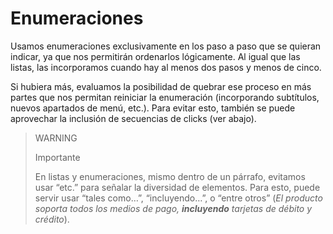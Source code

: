 # Enumeraciones

Usamos enumeraciones exclusivamente en los paso a paso que se quieran indicar, ya que nos permitirán ordenarlos lógicamente. Al igual que las listas, las incorporamos cuando hay al menos dos pasos y menos de cinco. 

Si hubiera más, evaluamos la posibilidad de quebrar ese proceso en más partes que nos permitan reiniciar la enumeración (incorporando subtítulos, nuevos apartados de menú,  etc.). Para evitar esto, también se puede aprovechar la inclusión de secuencias de clicks (ver abajo).

> WARNING
>
> Importante
>
> En listas y enumeraciones, mismo dentro de un párrafo, evitamos usar “etc.” para señalar la diversidad de elementos. Para esto, puede servir usar “tales como…”,  “incluyendo…”, o “entre otros” (*El producto soporta todos los medios de pago, **incluyendo** tarjetas de débito y crédito*).

